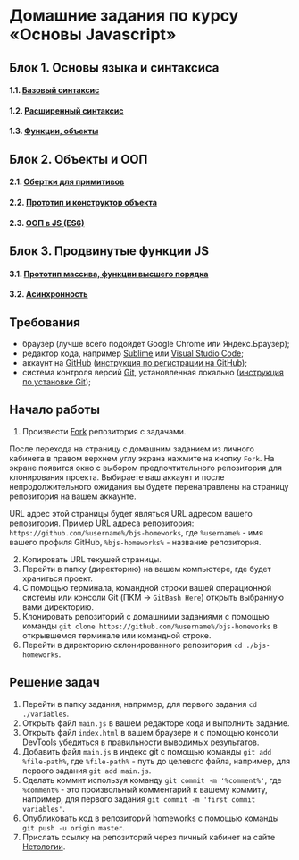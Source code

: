 # Домашние задания по курсу «Основы Javascript»

## Блок 1. Основы языка и синтаксиса

#### 1.1. [Базовый синтаксис](./1.1-variables/)  

#### 1.2. [Расширенный синтаксис](./1.2-extended-syntax/)

#### 1.3. [Функции, объекты](./1.3-functions/)

## Блок 2. Объекты и ООП

#### 2.1. [Обертки для примитивов](./2.1-wrappers-for-primitives/)

#### 2.2. [Прототип и конструктор объекта](./2.2-object-prototype/)

#### 2.3. [ООП в JS (ES6)](./2.3-oop-es6/)

## Блок 3. Продвинутые функции JS

#### 3.1. [Прототип массива, функции высшего порядка](./3.1-array-proto-hocs)

#### 3.2. [Асинхронность](./3.2-async)

## Требования

* браузер (лучше всего подойдет Google Chrome или Яндекс.Браузер);
* редактор кода, например [Sublime][1] или [Visual Studio Code][2];
* аккаунт на [GitHub][0] ([инструкция по регистрации на GitHub][3]);
* система контроля версий [Git][4], установленная локально ([инструкция по установке Git][5]);

## Начало работы

1. Произвести [Fork][0] репозитория с задачами. 

После перехода на страницу с домашним заданием из личного кабинета в правом верхнем углу экрана нажмите на кнопку `Fork`. На экране появится окно с выбором предпочтительного репозитория для клонирования проекта. Выбираете ваш аккаунт и после непродолжительного ожидания вы будете перенаправлены на страницу репозитория на вашем аккаунте.

URL адрес этой страницы будет являться URL адресом вашего репозитория. Пример URL адреса репозитория: 
```https://github.com/%username%/bjs-homeworks```, где `%username%` - имя вашего профиля GitHub, `%bjs-homeworks%` - название репозитория. 

2. Копировать URL текушей страницы.
3. Перейти в папку (директорию) на вашем компьютере, где будет храниться проект.
4. С помощью терминала, командной строки вашей операционной системы или консоли Git (ПКМ -> `GitBash Here`) открыть выбранную вами директорию.
5. Клонировать репозиторий с домашними заданиями с помощью команды `git clone https://github.com/%username%/bjs-homeworks` в открывшемся терминале или командной строке.
6. Перейти в директорию склонированного репозитория `cd ./bjs-homeworks`.


## Решение задач
1. Перейти в папку задания, например, для первого задания `cd ./variables`.
2. Открыть файл `main.js` в вашем редакторе кода и выполнить задание.
3. Открыть файл `index.html` в вашем браузере и с помощью консоли DevTools убедиться в правильности выводимых результатов.
4. Добавить файл `main.js` в индекс git с помощью команды `git add %file-path%`, где `%file-path%` - путь до целевого файла, например, для первого задания `git add main.js`.
5. Сделать коммит используя команду `git commit -m '%comment%'`, где `%comment%` - это произвольный комментарий к вашему коммиту, например, для первого задания `git commit -m 'first commit variables'`.
6. Опубликовать код в репозиторий homeworks с помощью команды `git push -u origin master`.
7. Прислать ссылку на репозиторий через личный кабинет на сайте [Нетологии][6].


[0]: https://ru.wikipedia.org/wiki/%D0%A4%D0%BE%D1%80%D0%BA
[1]: https://www.sublimetext.com/
[2]: https://code.visualstudio.com/
[3]: https://github.com/netology-code/guides/tree/master/github
[4]: https://git-scm.com/
[5]: https://github.com/netology-code/guides/blob/master/git/REAMDE.md
[6]: https://netology.ru/
